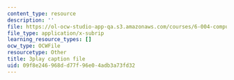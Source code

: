 ```yaml
---
content_type: resource
description: ''
file: https://ol-ocw-studio-app-qa.s3.amazonaws.com/courses/6-004-computation-structures-spring-2017/09f8e246968dd77f96e04adb3a73fd32_m_G3z-C1C2g.srt
file_type: application/x-subrip
learning_resource_types: []
ocw_type: OCWFile
resourcetype: Other
title: 3play caption file
uid: 09f8e246-968d-d77f-96e0-4adb3a73fd32
---
```

